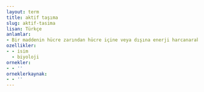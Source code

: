 ```yaml
---
layout: term
title: aktif taşıma
slug: aktif-tasima
lisan: Türkçe
anlamlar:
- Bir maddenin hücre zarından hücre içine veya dışına enerji harcanarak taşınması
ozellikler:
- - isim
  - biyoloji
ornekler:
- - ''
orneklerkaynak:
- - ''
---
```

